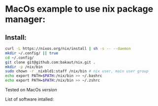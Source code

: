 # MacOs example to use nix package manager:

## Install:

```bash
curl -L https://nixos.org/nix/install | sh -s -- --daemon
mkdir ~/.config/ || true
cd ~/.config/
git clone git@github.com:bakaut/nix.git .
mkdir -p /nix/bin
sudo chown -r _nixbld1:staff /nix/bin # nix user, main user group
echo export PATH=$PATH:/nix/bin >> ~/.bashrc
echo export PATH=$PATH:/nix/bin >> ~/.zshrc
```

Tested on MacOs _version_

List of software intalled:

